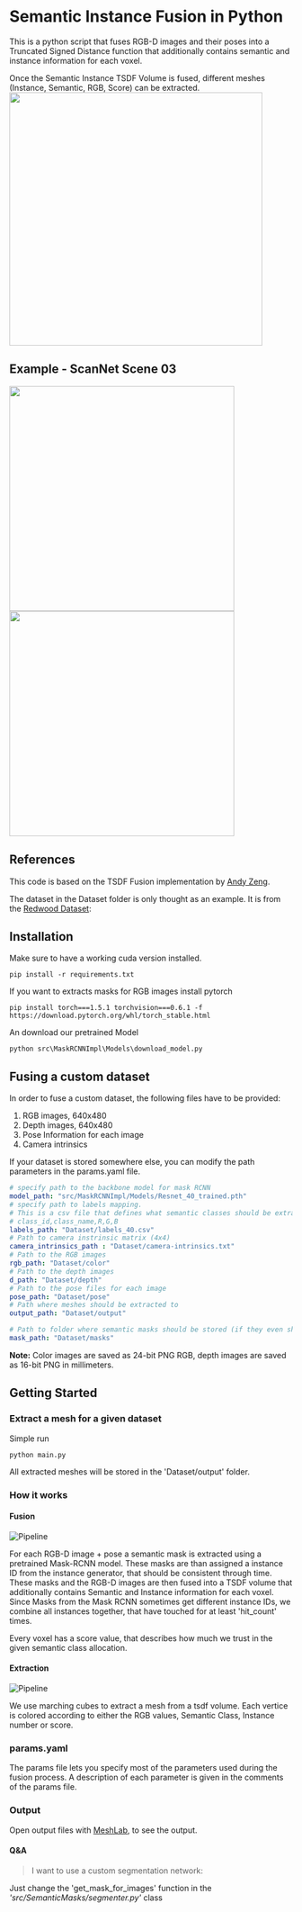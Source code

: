 # Semantic Instance Fusion in Python
This is a python script that fuses RGB-D images and their poses into a Truncated Signed Distance function that additionally contains semantic and instance information for each voxel. 

Once the Semantic Instance TSDF Volume is fused, different meshes (Instance, Semantic, RGB, Score) can be extracted.
<img src="https://github.com/renezurbruegg/SemanticInstanceFusion/raw/master/imgs/example.png" width="450">

## Example - ScanNet Scene 03
<img src="https://github.com/renezurbruegg/SemanticInstanceFusion/raw/master/imgs/s3_overview.PNG" width="400"><img src="https://github.com/renezurbruegg/SemanticInstanceFusion/raw/master/imgs/scene3_instance.PNG" width="400">

## References
This code is based on the TSDF Fusion implementation by [Andy Zeng](https://github.com/andyzeng/tsdf-fusion-python).

The dataset in the Dataset folder is only thought as an example. It is from the [Redwood Dataset](http://redwood-data.org/indoor/dataset.html):


## Installation
Make sure to have a working cuda version installed.
```
pip install -r requirements.txt
```
If you want to extracts masks for RGB images install pytorch
```
pip install torch===1.5.1 torchvision===0.6.1 -f https://download.pytorch.org/whl/torch_stable.html
```
An download our pretrained Model
```
python src\MaskRCNNImpl\Models\download_model.py
```
## Fusing a custom dataset
In order to fuse a custom dataset, the following files have to be provided:
1. RGB images, 640x480
2. Depth images, 640x480
3. Pose Information for each image
4. Camera intrinsics

If your dataset is stored somewhere else, you can modify the path parameters in the params.yaml file.
```yaml
# specify path to the backbone model for mask RCNN
model_path: "src/MaskRCNNImpl/Models/Resnet_40_trained.pth"
# specify path to labels mapping. 
# This is a csv file that defines what semantic classes should be extracted and how they should be colored
# class_id,class_name,R,G,B
labels_path: "Dataset/labels_40.csv"
# Path to camera instrinsic matrix (4x4)
camera_intrinsics_path : "Dataset/camera-intrinsics.txt"
# Path to the RGB images
rgb_path: "Dataset/color"
# Path to the depth images
d_path: "Dataset/depth"
# Path to the pose files for each image
pose_path: "Dataset/pose"
# Path where meshes should be extracted to
output_path: "Dataset/output"

# Path to folder where semantic masks should be stored (if they even should be storeD)
mask_path: "Dataset/masks"

```
 
**Note:** Color images are saved as 24-bit PNG RGB, depth images are saved as 16-bit PNG in millimeters.
## Getting Started
### Extract a mesh for a given dataset
Simple run 
```
python main.py
```
All extracted meshes will be stored in the 'Dataset/output' folder.

### How it works
#### Fusion
![Pipeline](https://github.com/renezurbruegg/SemanticInstanceFusion/raw/master/imgs/pipeline1.PNG)

For each RGB-D image + pose a semantic mask is extracted using a pretrained Mask-RCNN model. 
These masks are than assigned a instance ID from the instance generator, that should be consistent through time.
These masks and the RGB-D images are then fused into a TSDF volume that additionally contains Semantic and Instance information for each voxel.
Since Masks from the Mask RCNN sometimes get different instance IDs, we combine all instances together, that have touched for at least 'hit_count' times.

Every voxel has a score value, that describes how much we trust in the given semantic class allocation.
#### Extraction
![Pipeline](https://github.com/renezurbruegg/SemanticInstanceFusion/raw/master/imgs/pipeline2.PNG)

We use marching cubes to extract a mesh from a tsdf volume. Each vertice is colored according to either the RGB values, Semantic Class, Instance number or score.

### params.yaml
The params file lets you specify most of the parameters used during the fusion process.
A description of each parameter is given in the comments of the params file.

### Output
Open output files with [MeshLab](http://www.meshlab.net/]), to see the output.


#### Q&A
 > I want to use a custom segmentation network:

  Just change the 'get_mask_for_images' function in the *'src/SemanticMasks/segmenter.py'* class

